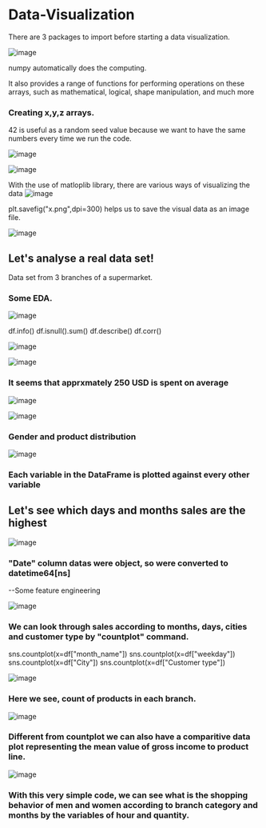 # Data-Visualization

There are 3 packages to import before starting a data visualization.

![image](https://user-images.githubusercontent.com/122751581/219972009-1c091502-efce-4f18-b841-654cab8cd0bc.png)

numpy automatically does the computing. 

It also provides a range of functions for performing operations on these arrays, such as mathematical, logical, shape manipulation, and much more

### Creating x,y,z arrays.
42 is useful as a random seed value because we want to have the same numbers every time we run the code.

![image](https://user-images.githubusercontent.com/122751581/219972216-e8e5fdc1-1521-4c8e-a929-ec274a5bfdc2.png)

![image](https://user-images.githubusercontent.com/122751581/219972358-2f96c10a-8a0a-49c5-a2d8-812b5f36994f.png)

 With the use of matloplib library, there are various ways of visualizing the data
![image](https://user-images.githubusercontent.com/122751581/219972531-e9017cad-b9b3-4c0f-b89c-76779de2d1d2.png)

plt.savefig("x.png",dpi=300) helps us to save the visual data as an image file.

![image](https://user-images.githubusercontent.com/122751581/219973342-1c49b53b-7512-4064-8fb8-b4e87f70bcb8.png)

## Let's analyse a real data set!
  Data set from 3 branches of a supermarket.
  
 ### Some EDA.
  
  ![image](https://user-images.githubusercontent.com/122751581/219974050-88f28564-0c41-4bbe-b669-ab89e47ec690.png)

df.info()
df.isnull().sum()
df.describe()
df.corr()


![image](https://user-images.githubusercontent.com/122751581/219974122-009a9d80-860c-47e3-971a-fa59e69d94e9.png)

![image](https://user-images.githubusercontent.com/122751581/219974182-714e4603-e241-49d3-9df2-d719504286a6.png)

### It seems that apprxmately 250 USD is spent on average

![image](https://user-images.githubusercontent.com/122751581/219974251-bf039d6d-25d7-4f4e-90fa-96a5dd117223.png)

![image](https://user-images.githubusercontent.com/122751581/219974290-1b1d992d-cab9-4a72-9975-48bbc847d338.png)

### Gender and product distribution

![image](https://user-images.githubusercontent.com/122751581/219974326-e7a0272a-687e-4d89-b1ed-a39a1bf34db5.png)

### Each variable in the DataFrame is plotted against every other variable


## Let's see which days and months sales are the highest

![image](https://user-images.githubusercontent.com/122751581/219974523-46b030e1-f48c-4b93-a329-765fe6eab467.png)

### "Date" column datas were object, so were converted to datetime64[ns]  

--Some feature engineering

![image](https://user-images.githubusercontent.com/122751581/219974650-a139d87e-29ab-4e46-bef5-ab70ac0f6451.png)


### We can look through sales according to months, days, cities and customer type by "countplot" command. 

sns.countplot(x=df["month_name"])
sns.countplot(x=df["weekday"])
sns.countplot(x=df["City"])
sns.countplot(x=df["Customer type"])


![image](https://user-images.githubusercontent.com/122751581/219974782-33eda7d8-ca29-4550-b83f-5e63701771cc.png)

### Here we see, count of products in each branch.

![image](https://user-images.githubusercontent.com/122751581/219974804-1e67cbd0-5eda-4b7b-a8d0-04dae1e0d9e8.png)

### Different from countplot we can also have a comparitive data plot representing the mean value of gross income to product line.

![image](https://user-images.githubusercontent.com/122751581/219974814-c6929dbe-d901-45ad-b57f-c6dd28207272.png)

### With this very simple code, we can see what is the shopping behavior of men and women according to branch category and months by the variables of hour and quantity.
